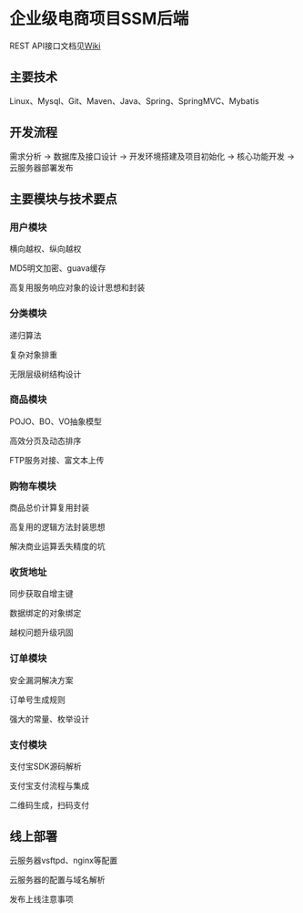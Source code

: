 企业级电商项目SSM后端
=======


REST API接口文档见[Wiki](https://github.com/zjxjwxk/MMall/wiki)


## 主要技术

Linux、Mysql、Git、Maven、Java、Spring、SpringMVC、Mybatis

## 开发流程

需求分析 -> 数据库及接口设计 -> 开发环境搭建及项目初始化 -> 核心功能开发 -> 云服务器部署发布

## 主要模块与技术要点

### 用户模块
横向越权、纵向越权

MD5明文加密、guava缓存

高复用服务响应对象的设计思想和封装

### 分类模块
递归算法

复杂对象排重

无限层级树结构设计

### 商品模块
POJO、BO、VO抽象模型

高效分页及动态排序

FTP服务对接、富文本上传

### 购物车模块
商品总价计算复用封装

高复用的逻辑方法封装思想

解决商业运算丢失精度的坑

### 收货地址
同步获取自增主键

数据绑定的对象绑定

越权问题升级巩固

### 订单模块
安全漏洞解决方案

订单号生成规则

强大的常量、枚举设计

### 支付模块
支付宝SDK源码解析

支付宝支付流程与集成

二维码生成，扫码支付

## 线上部署
云服务器vsftpd、nginx等配置

云服务器的配置与域名解析

发布上线注意事项
